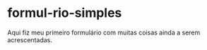 # formul-rio-simples
Aqui fiz meu primeiro formulário com muitas coisas ainda a serem acrescentadas.
